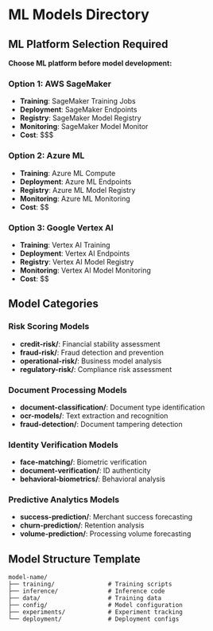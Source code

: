 # ML Models Directory

## ML Platform Selection Required

**Choose ML platform before model development:**

### Option 1: AWS SageMaker
- **Training**: SageMaker Training Jobs
- **Deployment**: SageMaker Endpoints  
- **Registry**: SageMaker Model Registry
- **Monitoring**: SageMaker Model Monitor
- **Cost**: $$$

### Option 2: Azure ML
- **Training**: Azure ML Compute
- **Deployment**: Azure ML Endpoints
- **Registry**: Azure ML Model Registry  
- **Monitoring**: Azure ML Monitoring
- **Cost**: $$

### Option 3: Google Vertex AI
- **Training**: Vertex AI Training
- **Deployment**: Vertex AI Endpoints
- **Registry**: Vertex AI Model Registry
- **Monitoring**: Vertex AI Model Monitoring  
- **Cost**: $$

## Model Categories

### Risk Scoring Models
- **credit-risk/**: Financial stability assessment
- **fraud-risk/**: Fraud detection and prevention
- **operational-risk/**: Business model analysis
- **regulatory-risk/**: Compliance risk assessment

### Document Processing Models  
- **document-classification/**: Document type identification
- **ocr-models/**: Text extraction and recognition
- **fraud-detection/**: Document tampering detection

### Identity Verification Models
- **face-matching/**: Biometric verification
- **document-verification/**: ID authenticity
- **behavioral-biometrics/**: Behavioral analysis

### Predictive Analytics Models
- **success-prediction/**: Merchant success forecasting
- **churn-prediction/**: Retention analysis
- **volume-prediction/**: Processing volume forecasting

## Model Structure Template
```
model-name/
├── training/               # Training scripts
├── inference/              # Inference code
├── data/                   # Training data
├── config/                 # Model configuration
├── experiments/            # Experiment tracking
└── deployment/             # Deployment configs
```